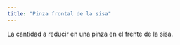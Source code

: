 ```yaml
---
title: "Pinza frontal de la sisa"
---
```


La cantidad a reducir en una pinza en el frente de la sisa.




